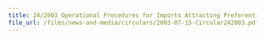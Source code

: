 ```yaml
---
title: 24/2003 Operational Procedures for Imports Attracting Preferential Tariff Treatment Under Singapore - Australia Free Trade Agreement (SAFTA)
file_url: /files/news-and-media/circulars/2003-07-15-Circular242003.pdf
---
```

